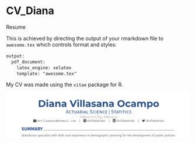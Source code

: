 
<!-- README.md is generated from README.Rmd. Please edit that file -->
<!-- badges: start -->
<!-- badges: end -->

# CV_Diana

Resume

This is achieved by directing the output of your rmarkdown file to
`awesome.tex` which controls format and styles:

    output:
      pdf_document:
        latex_engine: xelatex
        template: "awesome.tex"

My CV was made using the `vitae` package for R.

![](https://github.com/dvillasanao/CV_Diana/blob/resume/img/CV_img.png?raw=true)

